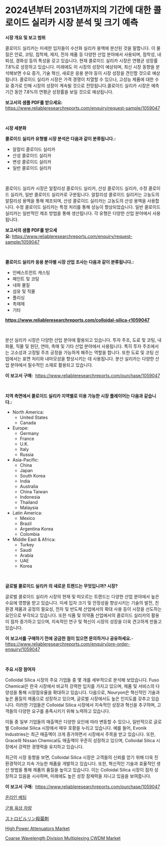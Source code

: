 <p><h1>2024년부터 2031년까지의 기간에 대한 콜로이드 실리카 시장 분석 및 크기 예측</h1></p><p><strong>시장 개요 및 보고 범위</strong></p>
<p><p>콜로이드 실리카는 미세한 입자들이 수산화 실리카 용액에 분산된 것을 말합니다. 이 물질은 안료, 코팅, 접착제, 제지, 전자 제품 등 다양한 산업 분야에서 사용되며, 점착성, 내퇴성, 경화성 등의 특성을 갖고 있습니다. 현재 콜로이드 실리카 시장은 연평균 성장률 7.8%로 성장하고 있습니다. 미래에도 이 시장의 성장이 예상되며, 최신 시장 동향을 분석해보면 수요 증가, 기술 혁신, 새로운 응용 분야 등이 시장 성장을 견인할 것으로 예상됩니다. 콜로이드 실리카 시장은 가격 경쟁이 치열할 수 있으나, 고성능 제품에 대한 수요 증가로 인해 시장의 성장이 계속될 것으로 전망됩니다.콜로이드 실리카 시장은 예측 기간 동안 7.8%의 연평균 성장률을 보일 것으로 예상됩니다.</p></p>
<p><strong>보고서의 샘플 PDF를 받으세요:</strong> <a href="https://www.reliableresearchreports.com/enquiry/request-sample/1059047">https://www.reliableresearchreports.com/enquiry/request-sample/1059047</a></p>
<p>&nbsp;</p>
<p><strong>시장 세분화</strong></p>
<p><strong>콜로이드 실리카 유형별 시장 분석은 다음과 같이 분류됩니다.:</strong></p>
<p><ul><li>알칼리 콜로이드 실리카</li><li>산성 콜로이드 실리카</li><li>변성 콜로이드 실리카</li><li>일반 콜로이드 실리카</li></ul></p>
<p>&nbsp;</p>
<p><p>콜로이드 실리카 시장은 알칼리성 콜로이드 실리카, 산성 콜로이드 실리카, 수정 콜로이드 실리카, 일반 콜로이드 실리카로 구분됩니다. 알칼리성 콜로이드 실리카는 고농도의 알칼리성 용액을 통해 제조되며, 산성 콜로이드 실리카는 고농도의 산성 용액을 사용합니다. 수정 콜로이드 실리카는 특정 처리를 통해 성능이 향상되었습니다. 일반 콜로이드 실리카는 일반적인 제조 방법을 통해 생산됩니다. 각 유형은 다양한 산업 분야에서 사용됩니다.</p></p>
<p><strong>보고서의 샘플 PDF를 받으세요:</strong>&nbsp;<a href="https://www.reliableresearchreports.com/enquiry/request-sample/1059047">https://www.reliableresearchreports.com/enquiry/request-sample/1059047</a></p>
<p>&nbsp;</p>
<p><strong> 콜로이드 실리카 응용 분야별 시장 산업 조사는 다음과 같이 분류됩니다.:</strong></p>
<p><ul><li>인베스트먼트 캐스팅</li><li>페인트 및 코팅</li><li>내화 물질</li><li>섬유 및 직물</li><li>폴리싱</li><li>촉매제</li><li>기타</li></ul></p>
<p><strong><a href="https://www.reliableresearchreports.com/colloidal-silica-r1059047">https://www.reliableresearchreports.com/colloidal-silica-r1059047</a></strong></p>
<p>&nbsp;</p>
<p><p>분산 실리카 시장은 다양한 산업 분야에 활용되고 있습니다. 투자 주조, 도료 및 코팅, 내화물, 직물 및 원단, 연마, 촉매 및 기타 산업 분야에서 사용됩니다. 특히 투자 주조에서는 고소성과 고정밀 주조 공정을 가능하게 해주는 역할을 합니다. 또한 도료 및 코팅 산업에서는 표면 처리와 내마모성을 향상시키는 데 사용됩니다. 분산 실리카는 다양한 산업 분야에서 필수적인 소재로 활용되고 있습니다.</p></p>
<p><strong>이 보고서 구매:</strong>&nbsp; <a href="https://www.reliableresearchreports.com/purchase/1059047">https://www.reliableresearchreports.com/purchase/1059047</a></p>
<p>&nbsp;</p>
<p><strong>지역 측면에서 콜로이드 실리카 지역별로 이용 가능한 시장 플레이어는 다음과 같습니다.:</strong></p>
<p><ul>
    <li>
        North America:
        <ul>
            <li>United States</li>
            <li>Canada</li>
        </ul>
    </li>
    <li>
        Europe:
        <ul>
            <li>Germany</li>
            <li>France</li>
            <li>U.K.</li>
            <li>Italy</li>
            <li>Russia</li>
        </ul>
    </li>
    <li>
        Asia-Pacific:
        <ul>
            <li>China</li>
            <li>Japan</li>
            <li>South Korea</li>
            <li>India</li>
            <li>Australia</li>
            <li>China Taiwan</li>
            <li>Indonesia</li>
            <li>Thailand</li>
            <li>Malaysia</li>
        </ul>
    </li>
    <li>
        Latin America:
        <ul>
            <li>Mexico</li>
            <li>Brazil</li>
            <li>Argentina Korea</li>
            <li>Colombia</li>
        </ul>
    </li>
    <li>
        Middle East & Africa:
        <ul>
            <li>Turkey</li>
            <li>Saudi</li>
            <li>Arabia</li>
            <li>UAE</li>
            <li>Korea</li>
        </ul>
    </li>
    </ul></p>
<p>&nbsp;</p>
<p><strong>글로벌 콜로이드 실리카 의 새로운 트렌드는 무엇입니까? 시장?</strong></p>
<p><p>글로벌 콜로이드 실리카 시장의 현재 및 떠오르는 트렌드는 다양한 산업 분야에서 높은 수요에 영향을 받고 있습니다. 미세 입자 크기 및 안정성을 향상시키는 기술의 발전, 친환경 제품과 공정의 필요성, 전자 및 반도체 산업에서의 확대 사용 등이 시장을 선도하는 요인으로 부각되고 있습니다. 또한 식품 및 의약품 산업에서의 콜로이드 실리카의 활용이 점차 증가하고 있으며, 지속적인 연구 및 혁신이 시장의 성장을 더욱 견고하게 만들고 있습니다.</p></p>
<p><strong>이 보고서를 구매하기 전에 궁금한 점이 있으면 문의하거나 공유하세요.</strong>- <a href="https://www.reliableresearchreports.com/enquiry/pre-order-enquiry/1059047">https://www.reliableresearchreports.com/enquiry/pre-order-enquiry/1059047</a></p>
<p>&nbsp;</p>
<p><strong>주요 시장 참여자</strong></p>
<p><p>Colloidal Silica 시장의 주요 기업들 중 몇 개를 세부적으로 분석해 보았습니다. Fuso Chemical은 한국 시장에서 비교적 강력한 입지를 가지고 있으며, 제품 및 서비스의 다양성을 통해 시장점유율을 확대하고 있습니다. 다음으로, Nouryon은 혁신적인 기술과 높은 품질의 제품으로 성장하고 있으며, 글로벌 시장에서도 높은 인지도를 갖추고 있습니다. 이러한 기업들은 Colloidal Silica 시장에서 지속적인 성장과 혁신을 추구하며, 고객들의 다양한 요구를 충족시키기 위해 노력하고 있습니다.</p><p>이들 중 일부 기업들의 매출액은 다양한 요인에 따라 변동할 수 있으나, 일반적으로 글로벌 Colloidal Silica 시장에서 매우 호황을 누리고 있습니다. 예를 들어, Evonik Industries는 최근 매출액이 크게 증가하면서 시장에서 주목을 받고 있습니다. 또한, Grace와 Nissan Chemical도 매출액이 꾸준히 성장하고 있으며, Colloidal Silica 시장에서 강력한 경쟁력을 유지하고 있습니다.</p><p>최근의 시장 동향을 보면, Colloidal Silica 시장은 고객들의 신뢰를 얻기 위해 더욱 친환경적이고 지속 가능한 제품을 개발하고 있습니다. 또한, 혁신적인 기술과 효율적인 생산 방법을 통해 제품의 품질을 높이고 있습니다. 이는 Colloidal Silica 시장이 점차 성장하고 있음을 시사하며, 미래에도 높은 성장 잠재력을 지니고 있음을 보여줍니다.</p></p>
<p><strong>이 보고서 구매:</strong>&nbsp;&nbsp;<a href="https://www.reliableresearchreports.com/purchase/1059047">https://www.reliableresearchreports.com/purchase/1059047</a></p>
<p><p><a href="https://github.com/xvz497517413/Market-Research-Report-List-1/blob/main/916357917315.md">온라인 베팅</a></p><p><a href="https://github.com/vskv4779xr1/Market-Research-Report-List-1/blob/main/586035317316.md">군용 육상 차량</a></p><p><a href="https://github.com/mcbeesbxa270/Market-Research-Report-List-1/blob/main/621497418624.md">ストロビルリン殺菌剤</a></p><p><a href="https://issuu.com/reportprime-2/docs/high-power-attenuators-market-size-2030.pptx">High Power Attenuators Market</a></p><p><a href="https://issuu.com/reportprime-2/docs/coarse-wavelength-division-multiplexing-cwdm-marke">Coarse Wavelength Division Multiplexing CWDM Market</a></p></p>